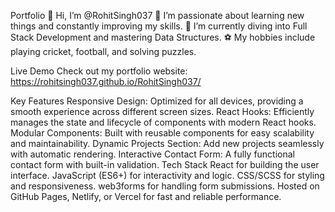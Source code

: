 Portfolio
👋 Hi, I’m @RohitSingh037
👀 I’m passionate about learning new things and constantly improving my skills.
🌱 I’m currently diving into Full Stack Development and mastering Data Structures.
⚽ My hobbies include playing cricket, football, and solving puzzles.

Live Demo
Check out my portfolio website: https://rohitsingh037.github.io/RohitSingh037/

Key Features
Responsive Design: Optimized for all devices, providing a smooth experience across different screen sizes.
React Hooks: Efficiently manages the state and lifecycle of components with modern React hooks.
Modular Components: Built with reusable components for easy scalability and maintainability.
Dynamic Projects Section: Add new projects seamlessly with automatic rendering.
Interactive Contact Form: A fully functional contact form with built-in validation.
Tech Stack
React for building the user interface.
JavaScript (ES6+) for interactivity and logic.
CSS/SCSS for styling and responsiveness.
web3forms for handling form submissions.
Hosted on GitHub Pages, Netlify, or Vercel for fast and reliable performance.
